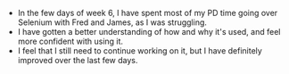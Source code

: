 * In the few days of week 6, I have spent most of my PD time going over Selenium with Fred and James, as I was struggling.
* I have gotten a better understanding of how and why it's used, and feel more confident with using it.
* I feel that I still need to continue working on it, but I have definitely improved over the last few days.